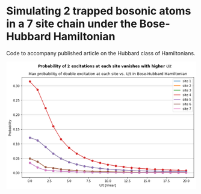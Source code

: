 # Simulating 2 trapped bosonic atoms in a 7 site chain under the Bose-Hubbard Hamiltonian
Code to accompany published article on the Hubbard class of Hamiltonians. 

![](./images/ut_evolve_stats.png)
